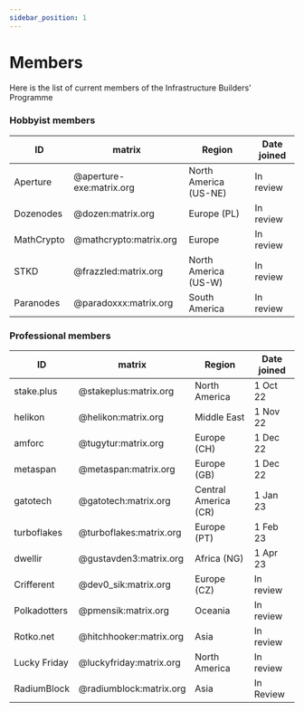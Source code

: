 ```yaml
---
sidebar_position: 1
---
```


# Members

Here is the list of current members of the Infrastructure Builders' Programme

### Hobbyist members

| ID         | matrix                   | Region                | Date joined |
| ---------- | ------------------------ | --------------------- | ----------- |
| Aperture   | @aperture-exe:matrix.org | North America (US-NE) | In review   |
| Dozenodes  | @dozen:matrix.org        | Europe (PL)           | In review   |
| MathCrypto | @mathcrypto:matrix.org   | Europe                | In review   |
| STKD       | @frazzled:matrix.org     | North America (US-W)  | In review   |
| Paranodes  | @paradoxxx:matrix.org    | South America         | In review   |


### Professional members

| ID           | matrix                  | Region               | Date joined |
| ------------ | ----------------------- | -------------------- | ----------- |
| stake.plus   | @stakeplus:matrix.org   | North America        | 1 Oct 22    |
| helikon      | @helikon:matrix.org     | Middle East          | 1 Nov 22    |
| amforc       | @tugytur:matrix.org     | Europe (CH)          | 1 Dec 22    |
| metaspan     | @metaspan:matrix.org    | Europe (GB)          | 1 Dec 22    |
| gatotech     | @gatotech:matrix.org    | Central America (CR) | 1 Jan 23    |
| turboflakes  | @turboflakes:matrix.org | Europe (PT)          | 1 Feb 23    |
| dwellir      | @gustavden3:matrix.org  | Africa (NG)          | 1 Apr 23    |
| Crifferent   | @dev0_sik:matrix.org    | Europe (CZ)          | In review   |
| Polkadotters | @pmensik:matrix.org     | Oceania              | In review   |
| Rotko.net    | @hitchhooker:matrix.org | Asia                 | In review   |
| Lucky Friday | @luckyfriday:matrix.org | North America        | In review   |
| RadiumBlock  | @radiumblock:matrix.org | Asia                 | In Review   |
